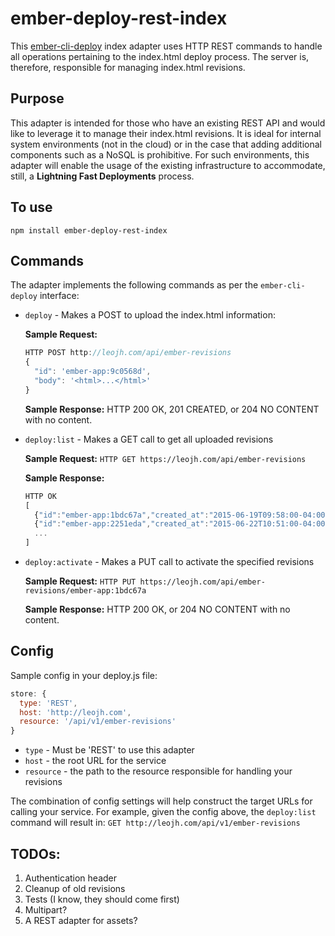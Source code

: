 # ember-deploy-rest-index

This [ember-cli-deploy](https://github.com/ember-cli/ember-cli-deploy) index adapter uses HTTP REST commands to handle all operations pertaining to the index.html deploy process. The server is, therefore, responsible for managing index.html revisions.

## Purpose

This adapter is intended for those who have an existing REST API and would like to leverage it to manage their index.html revisions. It is ideal for internal system environments (not in the cloud) or in the case that adding additional components such as a NoSQL is prohibitive. For such environments, this adapter will enable the usage of the existing infrastructure to accommodate, still, a **Lightning Fast Deployments** process.

## To use
`npm install ember-deploy-rest-index`

## Commands

The adapter implements the following commands as per the `ember-cli-deploy` interface:

* `deploy` - Makes a POST to upload the index.html information:  

  **Sample Request:**

  ```js
  HTTP POST http://leojh.com/api/ember-revisions
  {
    "id": 'ember-app:9c0568d',
    "body": '<html>...</html>'
  }
  ```

  **Sample Response:** HTTP 200 OK, 201 CREATED, or 204 NO CONTENT with no content.

* `deploy:list` - Makes a GET call to get all uploaded revisions

  **Sample Request:** ``HTTP GET https://leojh.com/api/ember-revisions``

  **Sample Response:**
  ```js
  HTTP OK
  [
    {"id":"ember-app:1bdc67a","created_at":"2015-06-19T09:58:00-04:00"},
    {"id":"ember-app:2251eda","created_at":"2015-06-22T10:51:00-04:00","current":true}
    ...
  ]
  ```

* `deploy:activate` - Makes a PUT call to activate the specified revisions

  **Sample Request:** `HTTP PUT https://leojh.com/api/ember-revisions/ember-app:1bdc67a`

  **Sample Response:** HTTP 200 OK, or 204 NO CONTENT with no content.

## Config

Sample config in your deploy.js file:
```js
store: {
  type: 'REST',
  host: 'http://leojh.com',
  resource: '/api/v1/ember-revisions'
}
```
* `type` - Must be 'REST' to use this adapter
* `host` - the root URL for the service
* `resource` - the path to the resource responsible for handling your revisions

The combination of config settings will help construct the target URLs for calling your service. For example, given the config above, the `deploy:list` command will result in: `GET http://leojh.com/api/v1/ember-revisions`

## TODOs:

1. Authentication header
2. Cleanup of old revisions
2. Tests (I know, they should come first)
3. Multipart?
4. A REST adapter for assets?

